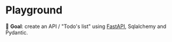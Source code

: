 # Playground

🎯 **Goal**: create an API / "Todo's list" using [FastAPI](https://fastapi.tiangolo.com/), Sqlalchemy and Pydantic.
